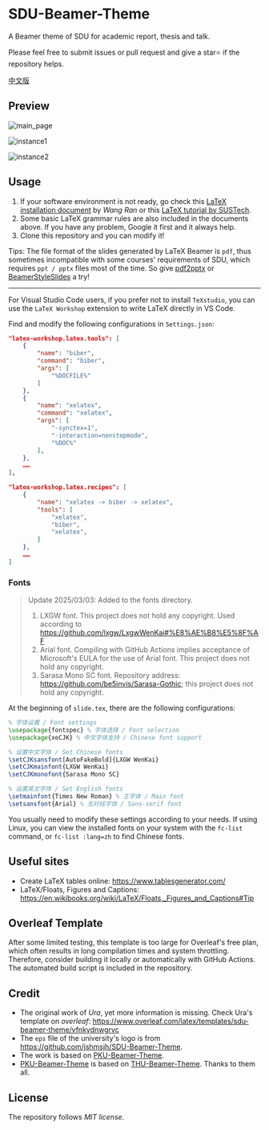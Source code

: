 # SDU-Beamer-Theme

A Beamer theme of SDU for academic report, thesis and talk.

Please feel free to submit issues or pull request and give a star⭐️ if the repository helps.

[中文版](./README.md)

## Preview

![main_page](./img/README/main_page.png)

![instance1](./img/README/instance1.png)

![instance2](./img/README/instance2.png)

## Usage

1. If your software environment is not ready, go check this [LaTeX installation document](https://mirror.macomnet.net/pub/CTAN/info/install-latex-guide-zh-cn/install-latex-guide-zh-cn.pdf) by *Wang Ran* or this [LaTeX tutorial by SUSTech](https://niko.cra.moe/uploads/short-url/9a47N0ThHXRb6em95R7422y8v7b.pdf).
2. Some basic LaTeX grammar rules are also included in the documents above. If you have any problem, Google it first and it always help.
3. Clone this repository and you can modify it!

Tips: The file format of the slides generated by LaTeX Beamer is `pdf`, thus sometimes incompatible with some courses' requirements of SDU, which requires `ppt / pptx` files most of the time. So give [pdf2pptx](https://github.com/intMojIBakE/pdf2pptx) or [BeamerStyleSlides](https://github.com/wzpan/BeamerStyleSlides) a try!

---

For Visual Studio Code users, if you prefer not to install `TeXstudio`, you can use the `LaTeX Workshop` extension to write LaTeX directly in VS Code.

Find and modify the following configurations in `Settings.json`:

```json
"latex-workshop.latex.tools": [
    {
        "name": "biber",
        "command": "biber",
        "args": [
            "%DOCFILE%"
        ]
    },
    {
        "name": "xelatex",
        "command": "xelatex",
        "args": [
            "-synctex=1",
            "-interaction=nonstopmode",
            "%DOC%"
        ],
    },
    ……
],

"latex-workshop.latex.recipes": [
    {
        "name": "xelatex -> biber -> xelatex",
        "tools": [
            "xelatex",
            "biber",
            "xelatex",
        ]
    },
    ……
]
```

### Fonts

> Update 2025/03/03: Added to the fonts directory.
>
> 1. LXGW font. This project does not hold any copyright. Used according to <https://github.com/lxgw/LxgwWenKai#%E8%AE%B8%E5%8F%AF>
> 2. Arial font. Compiling with GitHub Actions implies acceptance of Microsoft's EULA for the use of Arial font. This project does not hold any copyright.
> 3. Sarasa Mono SC font. Repository address: <https://github.com/be5invis/Sarasa-Gothic>; this project does not hold any copyright.

At the beginning of `slide.tex`, there are the following configurations:

```latex
% 字体设置 / Font settings
\usepackage{fontspec} % 字体选择 / Font selection
\usepackage{xeCJK} % 中文字体支持 / Chinese font support

% 设置中文字体 / Set Chinese fonts
\setCJKsansfont[AutoFakeBold]{LXGW WenKai}
\setCJKmainfont{LXGW WenKai}
\setCJKmonofont{Sarasa Mono SC}

% 设置英文字体 / Set English fonts
\setmainfont{Times New Roman} % 主字体 / Main font
\setsansfont{Arial} % 无衬线字体 / Sans-serif font
```

You usually need to modify these settings according to your needs. If using Linux, you can view the installed fonts on your system with the `fc-list` command, or `fc-list :lang=zh` to find Chinese fonts.

## Useful sites

- Create LaTeX tables online: <https://www.tablesgenerator.com/>
- LaTeX/Floats, Figures and Captions: <https://en.wikibooks.org/wiki/LaTeX/Floats,_Figures_and_Captions#Tip>

## Overleaf Template

After some limited testing, this template is too large for Overleaf's free plan, which often results in long compilation times and system throttling. Therefore, consider building it locally or automatically with GitHub Actions. The automated build script is included in the repository.

## Credit

- The original work of *Ura*, yet more information is missing. Check Ura's template on *overleaf*: <https://www.overleaf.com/latex/templates/sdu-beamer-theme/vfnkydnwgrvc>
- The `eps` file of the university's logo is from <https://github.com/jshmsjh/SDU-Beamer-Theme>.
- The work is based on [PKU-Beamer-Theme](https://github.com/inFaaa/PKU-Beamer-Theme).
- [PKU-Beamer-Theme](https://github.com/inFaaa/PKU-Beamer-Theme) is based on [THU-Beamer-Theme](https://github.com/tuna/THU-Beamer-Theme). Thanks to them all.

## License

The repository follows *MIT license*.
